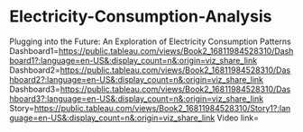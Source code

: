 # Electricity-Consumption-Analysis
Plugging into the Future: An Exploration of Electricity Consumption Patterns
Dashboard1=https://public.tableau.com/views/Book2_16811984528310/Dashboard1?:language=en-US&:display_count=n&:origin=viz_share_link
Dashboard2=https://public.tableau.com/views/Book2_16811984528310/Dashboard2?:language=en-US&:display_count=n&:origin=viz_share_link
Dashboard3=https://public.tableau.com/views/Book2_16811984528310/Dashboard3?:language=en-US&:display_count=n&:origin=viz_share_link
Story=https://public.tableau.com/views/Book2_16811984528310/Story1?:language=en-US&:display_count=n&:origin=viz_share_link
Video link= 
